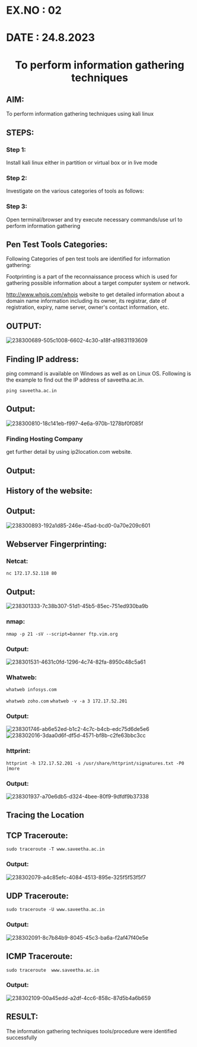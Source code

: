 # EX.NO : 02
# DATE : 24.8.2023
# <p align="center"> To perform information gathering techniques</p>


## AIM:
To perform information gathering techniques using kali linux

## STEPS:
### Step 1:
Install kali linux either in partition or virtual box or in live mode

### Step 2:
Investigate on the various categories of tools as follows:

### Step 3:
Open terminal/browser and try execute necessary commands/use url to perform information gathering

## Pen Test Tools Categories:
Following Categories of pen test tools are identified for information gathering:

Footprinting is a part of the reconnaissance process which is used for gathering possible information about a target computer system or network.

http://www.whois.com/whois website to get detailed information about a domain name information including its owner, its registrar, date of registration, expiry, name server, owner's contact information, etc.

## OUTPUT:

![238300689-505c1008-6602-4c30-a18f-a19831193609](https://github.com/durga46/InformationGathering/assets/75235704/f4fc5309-b9c2-41cf-9d17-3c14db69dc7f)

## Finding IP address:
ping command is available on Windows as well as on Linux OS. Following is the example to find out the IP address of saveetha.ac.in.

```ping saveetha.ac.in```

## Output:
![238300810-18c141eb-f997-4e6a-970b-1278bf0f085f](https://github.com/durga46/InformationGathering/assets/75235704/5a558f4c-9789-4609-8fe7-d0cdbfc9d53a)


### Finding Hosting Company
get further detail by using ip2location.com website.

## Output:


## History of the website:
## Output:
![238300893-192a1d85-246e-45ad-bcd0-0a70e209c601](https://github.com/durga46/InformationGathering/assets/75235704/34f85b0d-cc13-4011-8b19-6c20768be490)



## Webserver Fingerprinting:
### Netcat:
```nc 172.17.52.118 80```

## Output:
![238301333-7c38b307-51d1-45b5-85ec-751ed930ba9b](https://github.com/durga46/InformationGathering/assets/75235704/03420b23-87a6-4b6c-9c0b-1adebfc08afd)


### nmap:
```nmap -p 21 -sV --script=banner ftp.vim.org```
### Output:

![238301531-4631c0fd-1296-4c74-82fa-8950c48c5a61](https://github.com/durga46/InformationGathering/assets/75235704/acaaf27c-71f6-4e4b-92d6-ce91d41fc20e)

### Whatweb:
```whatweb infosys.com```

```whatweb zoho.com```
```whatweb -v -a 3 172.17.52.201```
### Output:
![238301746-ab6e52ed-b1c2-4c7c-b4cb-edc75d6de5e6](https://github.com/durga46/InformationGathering/assets/75235704/7882fcfd-12b3-4b87-9453-36b461237ccb)
![238302016-3daa0d6f-df5d-4571-bf8b-c2fe63bbc3cc](https://github.com/durga46/InformationGathering/assets/75235704/90bc2a3d-20eb-4a4c-84da-890ff611e62e)


### httprint:
```httprint -h 172.17.52.201 -s /usr/share/httprint/signatures.txt -P0 |more```

### Output:
![238301937-a70e6db5-d324-4bee-80f9-9dfdf9b37338](https://github.com/durga46/InformationGathering/assets/75235704/2ed06091-2b80-4b78-8c01-55bb1a00368b)


## Tracing the Location
## TCP Traceroute:
```sudo traceroute -T www.saveetha.ac.in```

### Output:

![238302079-a4c85efc-4084-4513-895e-325f5f53f5f7](https://github.com/durga46/InformationGathering/assets/75235704/38d8273d-8f49-4cc1-8a45-a1631500f07c)

## UDP Traceroute:

```sudo traceroute -U www.saveetha.ac.in```

### Output:
![238302091-8c7b84b9-8045-45c3-ba6a-f2af47f40e5e](https://github.com/durga46/InformationGathering/assets/75235704/4dd62409-9f05-477b-b6ba-7f83b0828c4f)

## ICMP Traceroute:
```sudo traceroute  www.saveetha.ac.in```
### Output:

![238302109-00a45edd-a2df-4cc6-858c-87d5b4a6b659](https://github.com/durga46/InformationGathering/assets/75235704/e8403fee-1392-4f27-b64e-417ba33fbb3e)

## RESULT:
The information gathering techniques tools/procedure were identified successfully

